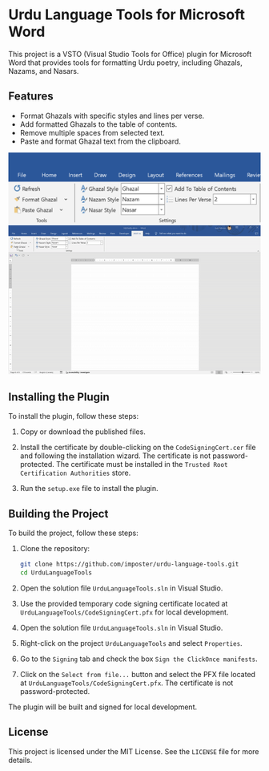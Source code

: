 ﻿# Urdu Language Tools for Microsoft Word

This project is a VSTO (Visual Studio Tools for Office) plugin for Microsoft Word that provides tools for formatting Urdu poetry, including Ghazals, Nazams, and Nasars.

## Features

- Format Ghazals with specific styles and lines per verse.
- Add formatted Ghazals to the table of contents.
- Remove multiple spaces from selected text.
- Paste and format Ghazal text from the clipboard.

![Controls](docs/images/001_controls.png)
![Pasting](docs/images/002_pasting_ghazal.gif)

## Installing the Plugin

To install the plugin, follow these steps:

1. Copy or download the published files.

2. Install the certificate by double-clicking on the `CodeSigningCert.cer` file and following the installation wizard. The certificate is not password-protected. The certificate must be installed in the `Trusted Root Certification Authorities` store.

3. Run the `setup.exe` file to install the plugin.

## Building the Project

To build the project, follow these steps:

1. Clone the repository:
    ```sh
    git clone https://github.com/imposter/urdu-language-tools.git
    cd UrduLanguageTools
    ```

2. Open the solution file `UrduLanguageTools.sln` in Visual Studio.

3. Use the provided temporary code signing certificate located at `UrduLanguageTools/CodeSigningCert.pfx` for local development.

4. Open the solution file `UrduLanguageTools.sln` in Visual Studio.

5. Right-click on the project `UrduLanguageTools` and select `Properties`.

6. Go to the `Signing` tab and check the box `Sign the ClickOnce manifests`.

7. Click on the `Select from file...` button and select the PFX file located at `UrduLanguageTools/CodeSigningCert.pfx`. The certificate is not password-protected.

The plugin will be built and signed for local development.

## License

This project is licensed under the MIT License. See the `LICENSE` file for more details.